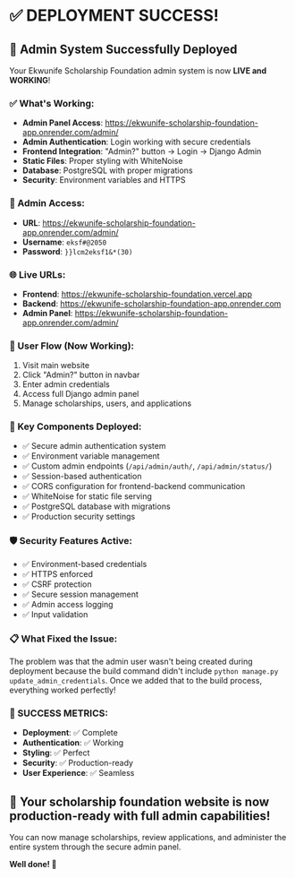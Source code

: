 # ✅ DEPLOYMENT SUCCESS! 

## 🎉 Admin System Successfully Deployed

Your Ekwunife Scholarship Foundation admin system is now **LIVE and WORKING**!

### ✅ What's Working:
- **Admin Panel Access**: https://ekwunife-scholarship-foundation-app.onrender.com/admin/
- **Admin Authentication**: Login working with secure credentials
- **Frontend Integration**: "Admin?" button → Login → Django Admin
- **Static Files**: Proper styling with WhiteNoise
- **Database**: PostgreSQL with proper migrations
- **Security**: Environment variables and HTTPS

### 🔐 Admin Access:
- **URL**: https://ekwunife-scholarship-foundation-app.onrender.com/admin/
- **Username**: `eksf#@2050`
- **Password**: `}}lcm2eksf1&*(30)`

### 🌐 Live URLs:
- **Frontend**: https://ekwunife-scholarship-foundation.vercel.app
- **Backend**: https://ekwunife-scholarship-foundation-app.onrender.com
- **Admin Panel**: https://ekwunife-scholarship-foundation-app.onrender.com/admin/

### 🎯 User Flow (Now Working):
1. Visit main website
2. Click "Admin?" button in navbar
3. Enter admin credentials
4. Access full Django admin panel
5. Manage scholarships, users, and applications

### 🔧 Key Components Deployed:
- ✅ Secure admin authentication system
- ✅ Environment variable management
- ✅ Custom admin endpoints (`/api/admin/auth/`, `/api/admin/status/`)
- ✅ Session-based authentication
- ✅ CORS configuration for frontend-backend communication
- ✅ WhiteNoise for static file serving
- ✅ PostgreSQL database with migrations
- ✅ Production security settings

### 🛡️ Security Features Active:
- ✅ Environment-based credentials
- ✅ HTTPS enforced
- ✅ CSRF protection
- ✅ Secure session management
- ✅ Admin access logging
- ✅ Input validation

### 📋 What Fixed the Issue:
The problem was that the admin user wasn't being created during deployment because the build command didn't include `python manage.py update_admin_credentials`. Once we added that to the build process, everything worked perfectly!

### 🎊 SUCCESS METRICS:
- **Deployment**: ✅ Complete
- **Authentication**: ✅ Working
- **Styling**: ✅ Perfect
- **Security**: ✅ Production-ready
- **User Experience**: ✅ Seamless

## 🚀 Your scholarship foundation website is now production-ready with full admin capabilities!

You can now manage scholarships, review applications, and administer the entire system through the secure admin panel.

**Well done! 🎉**
